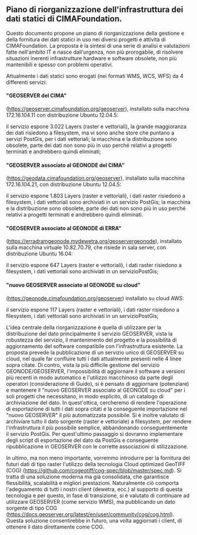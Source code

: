 ## Piano di riorganizzazione dell'infrastruttura dei dati statici di CIMAFoundation.

Questo documento propone un piano di riorganizzazione della gestione e della fornitura dei dati statici in uso nei diversi progetti e attività di CIMAFoundation.
La proposta è la sintesi di una serie di analisi e valutazioni fatte nell'ambito IT e nasce dall'urgenza, non più prorogabile, di risolvere situazioni inerenti infrastrutture hardware e software obsolete, non più mantenibili e spesso con problemi operativi.

Attualmente i dati statici sono erogati (nei formati WMS, WCS, WFS) da 4 differenti servizi:

#### "GEOSERVER del CIMA" 
(https://geoserver.cimafoundation.org/geoserver), installato sulla macchina 172.16.104.11 con distribuzione Ubuntu 12.04.5:

il servizio espone 3.022 Layers (raster e vettoriali), la grande maggioranza dei dati risiedono a filesystem, ma vi sono anche store che puntano a servizi PostGis, per i dati vettoriali;
la macchina e la distribuzione sono obsolete, parte dei dati non sono più in uso perché relativi a progetti terminati e andrebbero quindi eliminati;

#### "GEOSERVER associato al GEONODE del CIMA"
(https://geodata.cimafoundation.org/geoserver), installato sulla macchina 172.16.104.21, con distribuzione Ubuntu 12.04.5:

il servizio espone 1.803 Layers (raster e vettoriali), i dati raster risiedono a filesystem, i dati vettoriali sono archiviati in un servizio PostGis;
la macchina e la distribuzione sono obsolete, parte dei dati non sono più in uso perché relativi a progetti terminati e andrebbero quindi eliminati.

#### "GEOSERVER associato al GEONODE di ERRA"
(https://erradramgeonode.mydewetra.org/geoservergeonode), installato sulla macchina virtuale 10.82.70.79, che risiede in sala server, con distribuzione Ubuntu 16.04:

il servizio espone 647 Layers (raster e vettoriali), i dati raster risiedono a filesystem, i dati vettoriali sono archiviati in un servizioPostGis;

#### "nuovo GEOSERVER associato al GEONODE su cloud"
(https://geonode.cimafoundation.org/geoserver) installato su cloud AWS:

il servizio espone 117 Layers (raster e vettoriali), i dati raster risiedono a filesystem, i dati vettoriali sono archiviati in un servizioPostGis;

L'idea centrale della riorganizzazione è quella di utilizzare per la distribuzione del dato principalmente il servizio GEOSERVER, vista la robustezza del servizio, il mantenimento del progetto e la possibilità di aggiornamento del software compatibile con l'infrastruttura esistente. La proposta prevede la pubblicazione di un servizio unico di GEOSERVER su cloud, nel quale far confluire tutti i dati attualmente presenti nelle 4 linee sopra citate.
Di contro, vista la più difficile gestione del servizio GEONODE/GEOSERVER, l'impossibilità di aggiornare il software a versioni più recenti in modo automatico e l'utilizzo macchinoso da parte degli operatori (considerazione di Guido), si è pensato di aggiornare (potenziare) e mantenere il "nuovo GEOSERVER associato al GEONODE su cloud" per i soli progetti che necessitano, in modo esplicito, di un catalogo di archiviazione del dato.
In quest'ottica, cercheremo di rendere l'operazione di esportazione di tutti i dati sopra citati e la conseguente importazione nel "nuovo GEOSERVER" il più automatizzata possibile.
Si è inoltre valutato di archiviare tutto il dato sorgente (raster e vettoriale) a filesystem, per rendere l'infrastruttura il più possibile semplice, abbandonando conseguentemente il servizio PostGis. Per quest'ultimo passaggio si dovranno implementare degli script di esportazione del dato da PostGis e conseguente ripubblicazione in GEOSERVER con le corrette associazioni di stilizzazione.

In ultimo, ma non meno importante, vorremmo introdurre per la fornitura dei futuri dati di tipo raster l'utilizzo della tecnologia Cloud optimized GeoTIFF (COG) (https://github.com/cogeotiff/cog-spec/blob/master/spec.md). Si tratta di una soluzione moderna ma già consolidata, che garantisce flessibilità, scalabilità e migliori prestazioni. Naturalmente ciò comporta l'adeguamento di tutti i nostri client (dewetra, ecc.) al supporto di questa tecnologia e per questo, in fase di transizione, si è valutato di continuare ad utilizzare GEOSERVER (come servizio WMS), ma pubblicando un dato sorgente di tipo COG (https://docs.geoserver.org/latest/en/user/community/cog/cog.html). Questa soluzione consentirebbe in futuro, una volta aggiornati i client, di ottenere il dato direttamente come COG.
